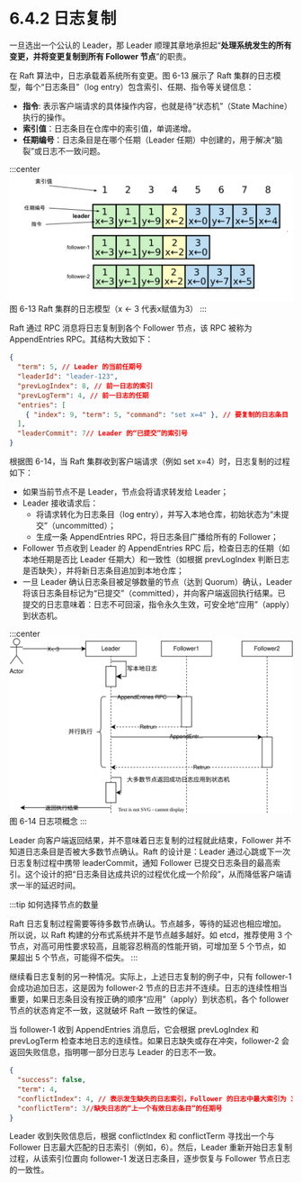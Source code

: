 # 6.4.2 日志复制

一旦选出一个公认的 Leader，那 Leader 顺理其章地承担起“**处理系统发生的所有变更，并将变更复制到所有 Follower 节点**”的职责。

在 Raft 算法中，日志承载着系统所有变更。图 6-13 展示了 Raft 集群的日志模型，每个“日志条目”（log entry）包含索引、任期、指令等关键信息：

- **指令**: 表示客户端请求的具体操作内容，也就是待“状态机”（State Machine）执行的操作。
- **索引值**：日志条目在仓库中的索引值，单调递增。
- **任期编号**：日志条目是在哪个任期（Leader 任期）中创建的，用于解决“脑裂”或日志不一致问题。

:::center
  ![](../assets/raft-log.svg) <br/>
 图 6-13 Raft 集群的日志模型（x ← 3 代表x赋值为3）
:::

Raft 通过 RPC 消息将日志复制到各个 Follower 节点，该 RPC 被称为 AppendEntries RPC。其结构大致如下：
```json
{
  "term": 5, // Leader 的当前任期号
  "leaderId": "leader-123",
  "prevLogIndex": 8, // 前一日志的索引
  "prevLogTerm": 4, // 前一日志的任期
  "entries": [
    { "index": 9, "term": 5, "command": "set x=4" }, // 要复制的日志条目
  ],
  "leaderCommit": 7// Leader 的“已提交”的索引号
}
```

根据图 6-14，当 Raft 集群收到客户端请求（例如 set x=4）时，日志复制的过程如下：

- 如果当前节点不是 Leader，节点会将请求转发给 Leader；
- Leader 接收请求后：
  - 将请求转化为日志条目（log entry），并写入本地仓库，初始状态为“未提交”（uncommitted）；
  - 生成一条 AppendEntries RPC，将日志条目广播给所有的 Follower；
- Follower 节点收到 Leader 的 AppendEntries RPC 后，检查日志的任期（如本地任期是否比 Leader 任期大）和一致性（如根据 prevLogIndex 判断日志是否缺失），并将新日志条目追加到本地仓库；
- 一旦 Leader 确认日志条目被足够数量的节点（达到 Quorum）确认，Leader 将该日志条目标记为“已提交”（committed），并向客户端返回执行结果。已提交的日志意味着：日志不可回滚，指令永久生效，可安全地“应用”（apply）到状态机。

:::center
  ![](../assets/raft-append-entries.svg) <br/>
 图 6-14 日志项概念
:::

Leader 向客户端返回结果，并不意味着日志复制的过程就此结束，Follower 并不知道日志条目是否被大多数节点确认。Raft 的设计是：Leader 通过心跳或下一次日志复制过程中携带 leaderCommit，通知 Follower 已提交日志条目的最高索引。这个设计的把“日志条目达成共识的过程优化成一个阶段”，从而降低客户端请求一半的延迟时间。


:::tip 如何选择节点的数量

Raft 日志复制过程需要等待多数节点确认。节点越多，等待的延迟也相应增加。所以说，以 Raft 构建的分布式系统并不是节点越多越好。如 etcd，推荐使用 3 个节点，对高可用性要求较高，且能容忍稍高的性能开销，可增加至 5 个节点，如果超出 5 个节点，可能得不偿失。
:::

继续看日志复制的另一种情况。实际上，上述日志复制的例子中，只有 follower-1 会成功追加日志，这是因为 follower-2 节点的日志并不连续。日志的连续性相当重要，如果日志条目没有按正确的顺序“应用”（apply）到状态机，各个 follower 节点的状态肯定不一致，这就破坏 Raft 一致性的保证。

当 follower-1 收到 AppendEntries 消息后，它会根据 prevLogIndex 和 prevLogTerm 检查本地日志的连续性。如果日志缺失或存在冲突，follower-2 会返回失败信息，指明哪一部分日志与 Leader 的日志不一致。

```json
{
  "success": false,
  "term": 4,
  "conflictIndex": 4, // 表示发生缺失的日志索引，Follower 的日志中最大索引为 3，所以缺失的索引是 4。
  "conflictTerm": 3//缺失日志的“上一个有效日志条目”的任期号
}
```

Leader 收到失败信息后，根据 conflictIndex 和 conflictTerm 寻找出一个与 Follower 日志最大匹配的日志索引（例如，6）。然后，Leader 重新开始日志复制过程，从该索引位置向 follower-1 发送日志条目，逐步恢复与 Follower 节点日志的一致性。